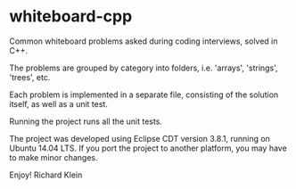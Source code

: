 # whiteboard-cpp

Common whiteboard problems asked during coding interviews,
solved in C++.

The problems are grouped by category into folders, i.e.
'arrays', 'strings', 'trees', etc.

Each problem is implemented in a separate file, consisting
of the solution itself, as well as a unit test.

Running the project runs all the unit tests.

The project was developed using Eclipse CDT version 3.8.1,
running on Ubuntu 14.04 LTS.  If you port the project to
another platform, you may have to make minor changes.

Enjoy!
Richard Klein

